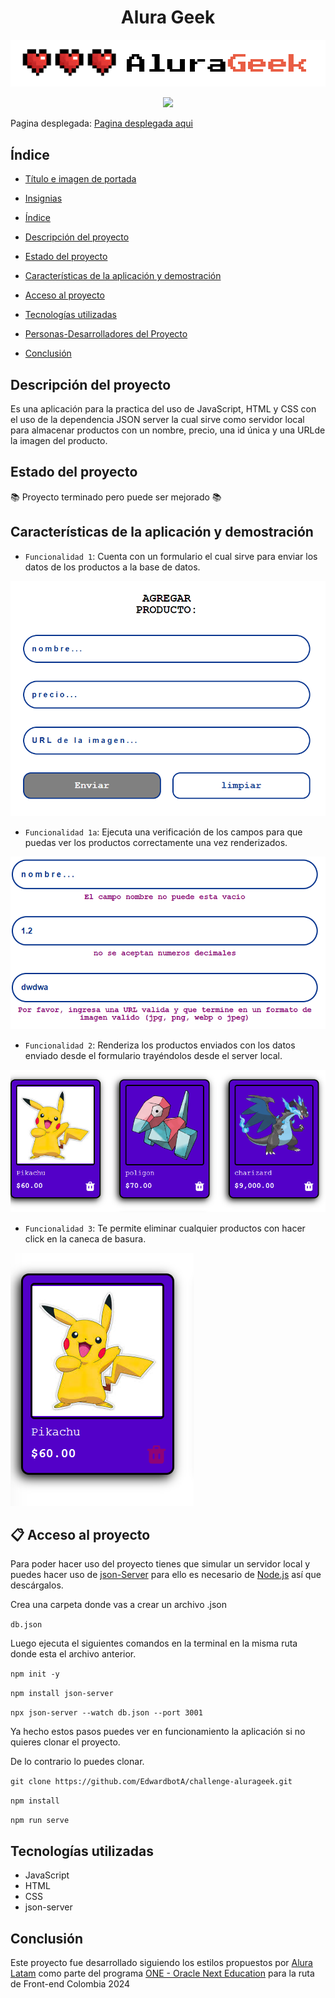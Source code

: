 <h1 align="center"> Alura Geek </h1>

![Logo de Alura Geek](https://github.com/EdwardbotA/challenge-alurageek/blob/main/assets/logo.png?raw=true)


<p align="center">
<img src="https://img.shields.io/badge/STATUS-TERMINADO-purple?style=for-the-badge&logo=github&logoColor=red">
</p>

Pagina desplegada: [Pagina desplegada aqui](https://edwardbota.github.io/challenge-alurageek/)

## Índice

* [Título e imagen de portada](#Título-e-imagen-de-portada)

* [Insignias](#insignias)

* [Índice](#índice)

* [Descripción del proyecto](#descripción-del-proyecto)

* [Estado del proyecto](#Estado-del-proyecto)

* [Características de la aplicación y demostración](#Características-de-la-aplicación-y-demostración)

* [Acceso al proyecto](#acceso-proyecto)

* [Tecnologías utilizadas](#tecnologías-utilizadas)

* [Personas-Desarrolladores del Proyecto](#personas-desarrolladores)

* [Conclusión](#conclusión)

## Descripción del proyecto

Es una aplicación para la practica del uso de JavaScript, HTML y CSS con el uso de la dependencia JSON server la cual sirve como servidor local para almacenar productos con un nombre, precio, una id única y una URLde la imagen del producto.


## Estado del proyecto

📚 Proyecto terminado pero puede ser mejorado 📚

## Características de la aplicación y demostración

- `Funcionalidad 1`: Cuenta con un formulario el cual sirve para enviar los datos de los productos a la base de datos.

![formulario](https://github.com/EdwardbotA/challenge-alurageek/blob/main/assets/form.png?raw=true)

- `Funcionalidad 1a`: Ejecuta una verificación de los campos para que puedas ver los productos correctamente una vez renderizados.

![verificacion de formulario](https://github.com/EdwardbotA/challenge-alurageek/blob/main/assets/form-veriftication.png?raw=true)

- `Funcionalidad 2`: Renderiza los productos enviados con los datos enviado desde el formulario trayéndolos desde el server local.

![renderizado de productos](https://github.com/EdwardbotA/challenge-alurageek/blob/main/assets/render.png?raw=true)

- `Funcionalidad 3`: Te permite eliminar cualquier productos con hacer click en la caneca de basura.

![eliminar productos](https://github.com/EdwardbotA/challenge-alurageek/blob/main/assets/delete.png?raw=true)

## 📋 Acceso al proyecto

Para poder hacer uso del proyecto tienes que simular un servidor local y puedes hacer uso de [json-Server](https://www.npmjs.com/package/json-server) para ello es necesario de [Node.js](https://nodejs.org/en) así que descárgalos.

Crea una carpeta donde vas a crear un archivo .json 

`db.json`

Luego ejecuta el siguientes comandos en la terminal en la misma ruta donde esta el archivo anterior.

`npm init -y`

`npm install json-server`

`npx json-server --watch db.json --port 3001`

Ya hecho estos pasos puedes ver en funcionamiento la aplicación si no quieres clonar el proyecto.

De lo contrario lo puedes clonar.

`git clone https://github.com/EdwardbotA/challenge-alurageek.git`

`npm install`

`npm run serve`

## Tecnologías utilizadas

- JavaScript
- HTML
- CSS
- json-server


## Conclusión

Este proyecto fue desarrollado siguiendo los estilos propuestos por [Alura Latam](https://www.aluracursos.com/) como parte del programa [ONE - Oracle Next Education](https://www.oracle.com/co/education/oracle-next-education/) para la ruta de Front-end Colombia 2024

